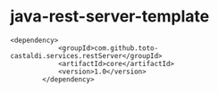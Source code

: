 java-rest-server-template
=====================

```
<dependency>
            <groupId>com.github.toto-castaldi.services.restServer</groupId>
            <artifactId>core</artifactId>
            <version>1.0</version>
        </dependency>
```
